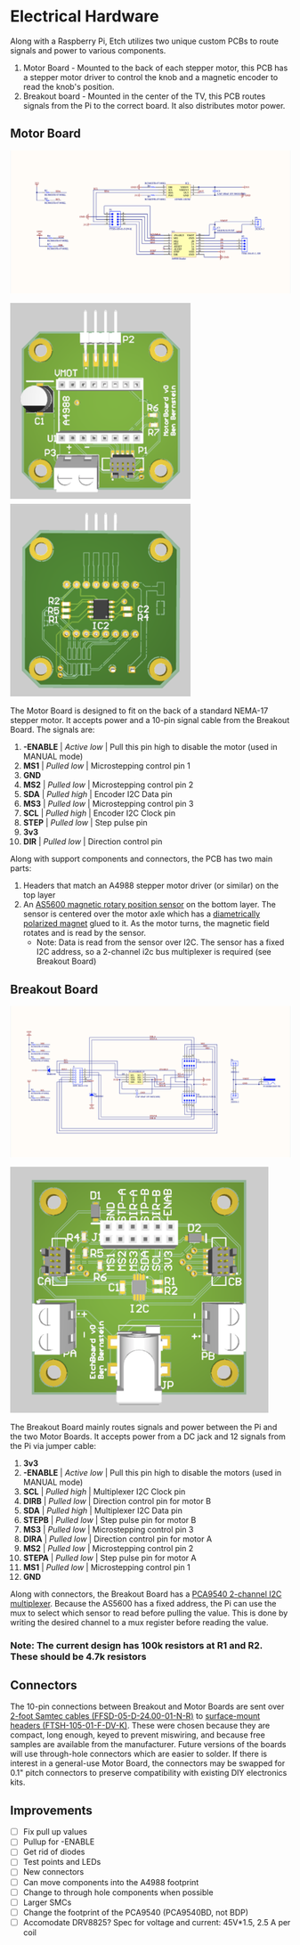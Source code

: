 # Electrical Hardware

Along with a Raspberry Pi, Etch utilizes two unique custom PCBs to route signals and power to various components.

1. Motor Board - Mounted to the back of each stepper motor, this PCB has a stepper motor driver to control the knob and a magnetic encoder to read the knob's position.
2. Breakout board - Mounted in the center of the TV, this PCB routes signals from the Pi to the correct board. It also distributes motor power.

## Motor Board
![Schematic](https://github.com/benb116/Etch/raw/master/EE/MotorBoard/Motor%20Board%20Schematic.png)

![RenderFront](https://github.com/benb116/Etch/raw/master/EE/MotorBoard/Motor%20front.png)![RenderBack](https://github.com/benb116/Etch/raw/master/EE/MotorBoard/Motor%20back.png)

The Motor Board is designed to fit on the back of a standard NEMA-17 stepper motor. It accepts power and a 10-pin signal cable from the Breakout Board. The signals are:

1. **-ENABLE** | *Active low* | Pull this pin high to disable the motor (used in MANUAL mode)
2. **MS1** | *Pulled low* | Microstepping control pin 1
3. **GND**
4. **MS2** | *Pulled low* | Microstepping control pin 2
5. **SDA** | *Pulled high* | Encoder I2C Data pin
6. **MS3** | *Pulled low* | Microstepping control pin 3
7. **SCL** | *Pulled high* | Encoder I2C Clock pin
8. **STEP** | *Pulled low* | Step pulse pin
9. **3v3**
10. **DIR** | *Pulled low* | Direction control pin

Along with support components and connectors, the PCB has two main parts:

1. Headers that match an A4988 stepper motor driver (or similar) on the top layer
2. An [AS5600 magnetic rotary position sensor](https://ams.com/as5600) on the bottom layer. The sensor is centered over the motor axle which has a [diametrically polarized magnet](https://www.kjmagnetics.com/magdir.asp) glued to it. As the motor turns, the magnetic field rotates and is read by the sensor.
	- Note: Data is read from the sensor over I2C. The sensor has a fixed I2C address, so a 2-channel i2c bus multiplexer is required (see Breakout Board)

## Breakout Board
![Schematic](https://github.com/benb116/Etch/raw/master/EE/BreakoutBoard/Breakout%20Board%20Schematic.png)

![RenderFront](https://github.com/benb116/Etch/raw/master/EE/BreakoutBoard/Breakout%20front.png)

The Breakout Board mainly routes signals and power between the Pi and the two Motor Boards. It accepts power from a DC jack and 12 signals from the Pi via jumper cable:

1. **3v3**
2. **-ENABLE** | *Active low* | Pull this pin high to disable the motors (used in MANUAL mode)
3. **SCL** | *Pulled high* | Multiplexer I2C Clock pin
4. **DIRB** | *Pulled low* | Direction control pin for motor B
5. **SDA** | *Pulled high* | Multiplexer I2C Data pin
6. **STEPB** | *Pulled low* | Step pulse pin for motor B
7. **MS3** | *Pulled low* | Microstepping control pin 3
8. **DIRA** | *Pulled low* | Direction control pin for motor A
9. **MS2** | *Pulled low* | Microstepping control pin 2
10. **STEPA** | *Pulled low* | Step pulse pin for motor A
11. **MS1** | *Pulled low* | Microstepping control pin 1
12. **GND**

Along with connectors, the Breakout Board has a [PCA9540 2-channel I2C multiplexer](https://www.nxp.com/docs/en/data-sheet/PCA9540B.pdf). Because the AS5600 has a fixed address, the Pi can use the mux to select which sensor to read before pulling the value. This is done by writing the desired channel to a mux register before reading the value.

### Note: The current design has 100k resistors at R1 and R2. These should be 4.7k resistors

## Connectors

The 10-pin connections between Breakout and Motor Boards are sent over [2-foot Samtec cables (FFSD-05-D-24.00-01-N-R)](https://www.samtec.com/products/ffsd-05-d-24.00-01-n-r) to [surface-mount headers (FTSH-105-01-F-DV-K)](https://www.samtec.com/products/ftsh-105-01-f-dv-k). These were chosen because they are compact, long enough, keyed to prevent miswiring, and because free samples are available from the manufacturer. Future versions of the boards will use through-hole connectors which are easier to solder. If there is interest in a general-use Motor Board, the connectors may be swapped for 0.1" pitch connectors to preserve compatibility with existing DIY electronics kits.

## Improvements

- [ ] Fix pull up values
- [ ] Pullup for -ENABLE
- [ ] Get rid of diodes
- [ ] Test points and LEDs
- [ ] New connectors
- [ ] Can move components into the A4988 footprint
- [ ] Change to through hole components when possible
- [ ] Larger SMCs
- [ ] Change the footprint of the PCA9540 (PCA9540BD, not BDP)
- [ ] Accomodate DRV8825? Spec for voltage and current: 45V*1.5, 2.5 A per coil
